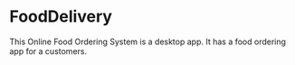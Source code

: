 # FoodDelivery
This Online Food Ordering System is a desktop app. It has a food ordering app for a customers.
